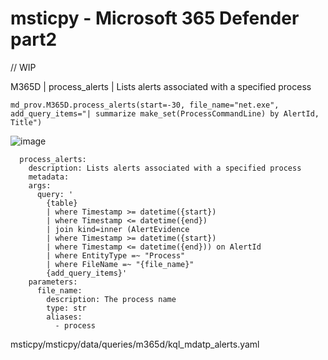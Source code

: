 # msticpy - Microsoft 365 Defender part2

// WIP <br>

M365D | process_alerts | Lists alerts associated with a specified process
```
md_prov.M365D.process_alerts(start=-30, file_name="net.exe", add_query_items="| summarize make_set(ProcessCommandLine) by AlertId, Title")
```
![image](https://user-images.githubusercontent.com/120234772/219591170-6b256fd0-f304-46ff-87ad-de5516873459.png)

```
  process_alerts:
    description: Lists alerts associated with a specified process
    metadata:
    args:
      query: '
        {table}
        | where Timestamp >= datetime({start})
        | where Timestamp <= datetime({end})
        | join kind=inner (AlertEvidence
        | where Timestamp >= datetime({start})
        | where Timestamp <= datetime({end})) on AlertId
        | where EntityType =~ "Process"
        | where FileName =~ "{file_name}"
        {add_query_items}'
    parameters:
      file_name:
        description: The process name
        type: str
        aliases:
          - process
```
msticpy/msticpy/data/queries/m365d/kql_mdatp_alerts.yaml
